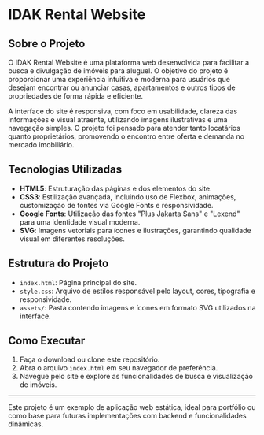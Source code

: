 # IDAK Rental Website

## Sobre o Projeto

O IDAK Rental Website é uma plataforma web desenvolvida para facilitar a busca e divulgação de imóveis para aluguel. O objetivo do projeto é proporcionar uma experiência intuitiva e moderna para usuários que desejam encontrar ou anunciar casas, apartamentos e outros tipos de propriedades de forma rápida e eficiente.

A interface do site é responsiva, com foco em usabilidade, clareza das informações e visual atraente, utilizando imagens ilustrativas e uma navegação simples. O projeto foi pensado para atender tanto locatários quanto proprietários, promovendo o encontro entre oferta e demanda no mercado imobiliário.

## Tecnologias Utilizadas

- **HTML5**: Estruturação das páginas e dos elementos do site.
- **CSS3**: Estilização avançada, incluindo uso de Flexbox, animações, customização de fontes via Google Fonts e responsividade.
- **Google Fonts**: Utilização das fontes "Plus Jakarta Sans" e "Lexend" para uma identidade visual moderna.
- **SVG**: Imagens vetoriais para ícones e ilustrações, garantindo qualidade visual em diferentes resoluções.

## Estrutura do Projeto

- `index.html`: Página principal do site.
- `style.css`: Arquivo de estilos responsável pelo layout, cores, tipografia e responsividade.
- `assets/`: Pasta contendo imagens e ícones em formato SVG utilizados na interface.

## Como Executar

1. Faça o download ou clone este repositório.
2. Abra o arquivo `index.html` em seu navegador de preferência.
3. Navegue pelo site e explore as funcionalidades de busca e visualização de imóveis.

---

Este projeto é um exemplo de aplicação web estática, ideal para portfólio ou como base para futuras implementações com backend e funcionalidades dinâmicas.
